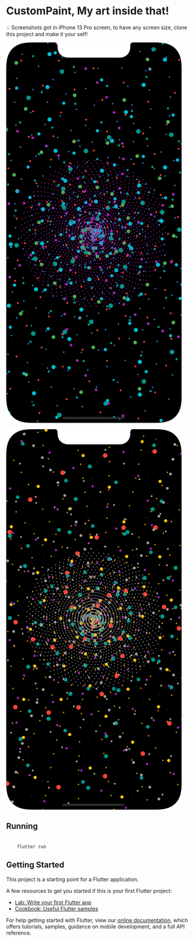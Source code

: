 # CustomPaint, My art inside that!

<aside>
💡 Screenshots got in iPhone 13 Pro screen, to have any screen size, clone this project and make it your self!

</aside>

![Simulator_Screen_Shot_iPhone_13_Pro_2022_05_20_at_13_51_35.png](screenshots/Simulator_Screen_Shot_iPhone_13_Pro_2022_05_20_at_13_51_35.png)

![Simulator_Screen_Shot_iPhone_13_Pro_2022_05_20_at_13_52_09.png](screenshots/Simulator_Screen_Shot_iPhone_13_Pro_2022_05_20_at_13_52_09.png)

## Running 

```shell

    flutter run

```

## Getting Started

This project is a starting point for a Flutter application.

A few resources to get you started if this is your first Flutter project:

- [Lab: Write your first Flutter app](https://flutter.dev/docs/get-started/codelab)
- [Cookbook: Useful Flutter samples](https://flutter.dev/docs/cookbook)

For help getting started with Flutter, view our
[online documentation](https://flutter.dev/docs), which offers tutorials,
samples, guidance on mobile development, and a full API reference.

